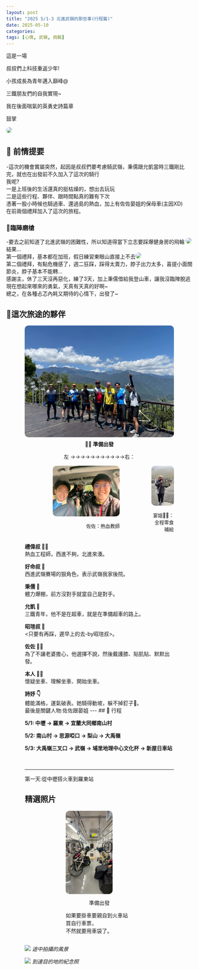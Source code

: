 ```yaml
---
layout: post
title: "2025 5/1-3 北進武嶺的那些事(行程篇)"
date: 2025-05-10
categories: 
tags: [心情, 武嶺, 挑戰]
---
```

這是一場

叔叔們上科技重返少年!

小孩成長為青年邁入巔峰@

三鐵朋友們的自我實現~

我在後面喘氣的英勇史詩篇章

鼓掌<br>

  <img src="https://media0.giphy.com/media/v1.Y2lkPTc5MGI3NjExMTdrcGRoZHFpdmR5MGlydmk0c2ZzZ2x6bzA4MnRlcW40Z2J0YzhydSZlcD12MV9pbnRlcm5hbF9naWZfYnlfaWQmY3Q9Zw/2uqohKmsutAT5QGhNP/giphy.gif" style="width:50px; border-radius:10px;">

<!-- more -->

## 📌 前情提要<br>
-這次的機會實屬突然，起因是叔叔們要考慮騎武嶺，秉儒跟允凱當時三鐵剛比完，就也在出發前不久加入了這次的騎行<br>
我呢?<br>
一是上班後的生活還真的挺枯燥的，想出去玩玩<br>
二是這些行程、夥伴、跟時間點真的難有下次<br>
憑著一股小時候也騎過車、還過島的熱血，加上有佐佐晏姐的保母車(主因XD)<br>
在前兩個禮拜加入了這次的旅程。<br>

### 📝臨陣磨槍<br>
-要去之前知道了北進武嶺的困難性，所以知道得當下立志要踩爆健身房的飛輪
<img src="https://media0.giphy.com/media/v1.Y2lkPTc5MGI3NjExeHZtemF0cGV4ZGc2Y2dsYjJxeDR5NWs4c2F4aTczZTQxa20wZ3ZuMyZlcD12MV9pbnRlcm5hbF9naWZfYnlfaWQmY3Q9Zw/zIOdLMZDcBDc2gk6vV/giphy.gif" style="width:70px; border-radius:10px;">
<br>
結果...<br>
第一個禮拜，基本都在加班，假日練習東眼山直接上不去<img src="https://media.giphy.com/media/3o7aD6vZz16c7nWz5C/giphy.gif" style="width:70px; border-radius:10px;"><br>
第二個禮拜，有點危機感了，週二狂踩，踩得太賣力，脖子出力太多，喜提小面關節炎，脖子基本不能轉...<br>
感謝主，休了三天沒再惡化，練了3天，加上秉儒借給我登山車，讓我沒臨陣脫逃<br>
現在想起來哪來的勇氣，天真有天真的好啊~<br>
總之，在各種忐忑內耗又期待的心情下，出發了~<br>
## 💪這次旅途的夥伴<br>
<div style="display: flex; flex-direction: column; align-items: center; gap: 10px;">

  <!-- 上方大圖 -->
  <div style="width: 80%;">
    <img src="/assets/img/第一天人物介紹.jpg" style="width: 100%; border-radius: 10px;">
    <p style="text-align: center; margin-top: 5px; font-weight: bold;">🚴‍♂️ 準備出發</p>
    <p style="font-size: 14px; line-height: 1.5; text-align: center;">
      左 →→→→→→→→→→→右：<br>

 

  <!-- 下方兩張小圖 -->
  <div style="display: flex; justify-content: center; gap: 10px; flex-wrap: wrap;">

   
<div style="flex: 1 1 45%; max-width: 45%; margin-left: auto; text-align: right;">
  <img src="/assets/img/佐佐.jpg" style="width: 100%; border-radius: 10px;">
  <p style="font-size: 13px;">佐佐：熱血教師</p>
</div>
   <div style="flex: 1 1 45%; max-width: 15%; margin-left: auto; text-align: right;">
  <img src="/assets/img/LINE_ALBUM_20250503_250518_110.jpg" style="width: 100%; border-radius: 10px;">
  <p style="font-size: 13px;">宴姐👩‍🦳：全程零食補給</p>
</div>

  </div>
<p><strong>禮偉叔 👨‍🦳</strong><br>
熱血工程師，西進不夠，北進來湊。<br>
<p><strong>好命叔 🧓</strong><br>
西進武嶺賽場的狠角色，表示武嶺我家後院。<br>
<p><strong>秉儒 🧑</strong><br>
體力爆棚，前方沒對手就當自己是對手。<br>
<p><strong>允凱 👨</strong><br>
三鐵青年，他不是在超車，就是在準備超車的路上。<br>
<p><strong>昭瑄叔 🧔</strong><br>
<只要有再踩，遲早上的去-by昭瑄叔>。<br>
<p><strong>佐佐 🧑‍🏫</strong><br>
為了不讓老婆擔心，他選擇不說，然後戴護膝、貼肌貼、默默出發。<br>
<p><strong>本人 🚴‍♂️</strong><br>
懷疑坐車、理解坐車、開始坐車。<br>
<p><strong>詩妤 👇</strong><br>
體能滿格，運氣破表。她騎得動坡，躲不掉釘子🤨。<br>
最後是關鍵人物:佐佐跟晏姐
---
## 📌 行程<br>

**5/1: 中壢 → 羅東 → 宜蘭大同鄉南山村**

**5/2: 南山村 → 思源啞口 → 梨山 → 大禹嶺**

**5/3: 大禹嶺三叉口 → 武嶺 → 埔里地理中心文化杯 → 新屋日車站**<br><br><br>




---
第一天:從中壢搭火車到羅東站<br>
## 精選照片

<div style="display: flex; flex-wrap: wrap; justify-content: center; gap: 10px;">

  <div style="flex: 1 1 45%; max-width: 45%;">
    <img src="/assets/img/掛車.jpg" style="width: 70%; border-radius: 10px;">
    <p style="text-align: center; margin-top: 10px;">準備出發</p>
    <p style="font-size: 14px; line-height: 1.5;">
      如果要掛車要親自到火車站買自行車票，<br>
      不然就要用車袋了。
    </p>
  </div>

</div>



![](https://你的圖片網址2.jpg)
*途中拍攝的風景*

![](https://你的圖片網址3.jpg)
*到達目的地的紀念照*
